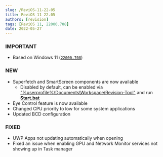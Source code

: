 ```yaml
---
slug: /ReviOS-11-22-05
title: ReviOS 11 22.05
authors: [revision]
tags: [ReviOS 11, 22000.708]
date: 2022-05-27
---
```


### IMPORTANT
- Based on Windows 11 ([`22000.708`](https://support.microsoft.com/en-us/topic/may-24-2022-kb5014019-os-build-22000-708-preview-442dbde4-ce28-4345-aecf-2d4744376418))

### NEW
- Superfetch and SmartScreen components are now available
  - Disabled by default, can be enabled via <u>"%userprofile%\Documents\Workspace\Revision-Tool"</u> and run <u>**Start.bat**</u>
- Eye Control feature is now available
- Changed CPU priority to low for some system applications
- Updated BCD configuration

### FIXED
- UWP Apps not updating automatically when opening
- Fixed an issue when enabling GPU and Network Monitor services not showing up in Task manager